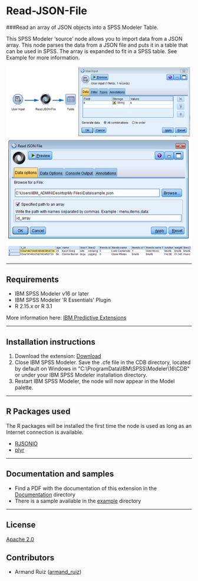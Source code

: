 # Read-JSON-File
###Read an array of JSON objects into a SPSS Modeler Table.

This SPSS Modeler ‘source’ node allows you to import data from a JSON array. This node parses the data from a JSON file and puts it in a table that can be used in SPSS. 
The array is expanded to fit in a SPSS table. See Example for more information.


![Map](https://raw.githubusercontent.com/IBMPredictiveAnalytics/Read-JSON-File/master/Screenshot/Illustration1_UserInput.png)
![Map](https://raw.githubusercontent.com/IBMPredictiveAnalytics/Read-JSON-File/master/Screenshot/Illustration2_DialogBox.png)
![Map](https://raw.githubusercontent.com/IBMPredictiveAnalytics/Read-JSON-File/master/Screenshot/Illustration3_OutputTable.PNG)



---
Requirements
----
- IBM SPSS Modeler v16 or later
- IBM SPSS Modeler 'R Essentials' Plugin
- R 2.15.x or R 3.1

More information here: [IBM Predictive Extensions][2]


---
Installation instructions
----
1. Download the extension: [Download][3] 
2. Close IBM SPSS Modeler. Save the .cfe file in the CDB directory, located by default on Windows in "C:\ProgramData\IBM\SPSS\Modeler\16\CDB" or under your IBM SPSS Modeler installation directory.
3. Restart IBM SPSS Modeler, the node will now appear in the Model palette.

---
R Packages used
----
The R packages will be installed the first time the node is used as long as an Internet connection is available.
- [RJSONIO][4]
- [plyr][11]
 
---
Documentation and samples
----
- Find a PDF with the documentation of this extension in the [Documentation][5] directory
- There is a sample available in the [example][6] directory


---
License
----

[Apache 2.0][1]


Contributors
----

  - Armand Ruiz ([armand_ruiz](https://twitter.com/armand_ruiz))


[1]: http://www.apache.org/licenses/LICENSE-2.0.html
[2]:https://developer.ibm.com/predictiveanalytics/downloads/#tab2
[3]:https://github.com/IBMPredictiveAnalytics/Read-JSON-File/blob/master/Source%20code/readJSON.cfe
[4]:http://cran.r-project.org/web/packages/RJSONIO
[5]:https://github.com/IBMPredictiveAnalytics/Read-JSON-File/blob/master/Documentation/ImportJSONFile-SPSSModelerExtension.pdf
[6]:https://github.com/IBMPredictiveAnalytics/Read-JSON-File/tree/master/Example
[11]:https://cran.r-project.org/web/packages/plyr/
